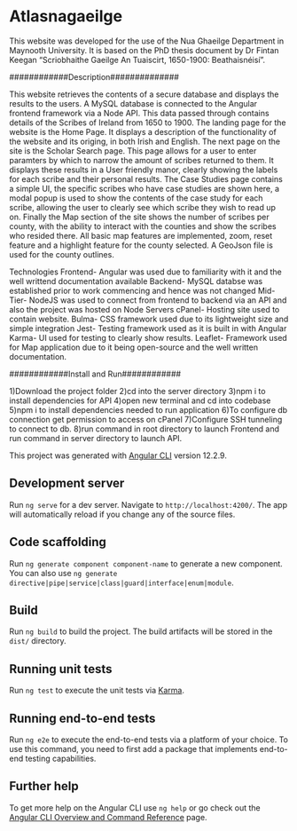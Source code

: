# Atlasnagaeilge
This website was developed for the use of the Nua Ghaeilge Department in Maynooth University. It is based on the PhD thesis document by Dr Fintan Keegan “Scriobhaithe Gaeilge An Tuaiscirt, 1650-1900: Beathaisnéisí”.

############Description##############

This website retrieves the contents of a secure database and displays the results to the users. A MySQL database is connected to the Angular frontend framework via a Node API. This data passed through contains details of the Scribes of Ireland from 1650 to 1900. The landing page for the website is the Home Page. It displays a description of the functionality of the website and its origing, in both Irish and English. The next page on the site is the Scholar Search page. This page allows for a user to enter paramters by which to narrow the amount of scribes returned to them. It displays these results in a User friendly manor, clearly showing the labels for each scribe and their personal results. The Case Studies page contains a simple UI, the specific scribes who have case studies are shown here, a modal popup is used to show the contents of the case study for each scribe, allowing the user to clearly see which scribe they wish to read up on. Finally the Map section of the site shows the number of scribes per county, with the ability to interact with the counties and show the scribes who resided there. All basic map features are implemented, zoom, reset feature and a highlight feature for the county selected. A GeoJson file is used for the county outlines.

Technologies Frontend- Angular was used due to familiarity with it and the well writtend documentation available Backend- MySQL databse was established prior to work commencing and hence was not changed Mid-Tier- NodeJS was used to connect from frontend to backend via an API and also the project was hosted on Node Servers cPanel- Hosting site used to contain website. Bulma- CSS framework used due to its lightweight size and simple integration Jest- Testing framework used as it is built in with Angular Karma- UI used for testing to clearly show results. Leaflet- Framework used for Map application due to it being open-source and the well written documentation.

############Install and Run############

1)Download the project folder
2)cd into the server directory
3)npm i to install dependencies for API
4)open new terminal and cd into codebase
5)npm i to install dependencies needed to run application
6)To configure db connection get permission to access on cPanel
7)Configure SSH tunneling to connect to db.
8)run command in root directory to launch Frontend and run command in server directory to launch API.

This project was generated with [Angular CLI](https://github.com/angular/angular-cli) version 12.2.9.

## Development server

Run `ng serve` for a dev server. Navigate to `http://localhost:4200/`. The app will automatically reload if you change any of the source files.

## Code scaffolding

Run `ng generate component component-name` to generate a new component. You can also use `ng generate directive|pipe|service|class|guard|interface|enum|module`.

## Build

Run `ng build` to build the project. The build artifacts will be stored in the `dist/` directory.

## Running unit tests

Run `ng test` to execute the unit tests via [Karma](https://karma-runner.github.io).

## Running end-to-end tests

Run `ng e2e` to execute the end-to-end tests via a platform of your choice. To use this command, you need to first add a package that implements end-to-end testing capabilities.

## Further help

To get more help on the Angular CLI use `ng help` or go check out the [Angular CLI Overview and Command Reference](https://angular.io/cli) page.
